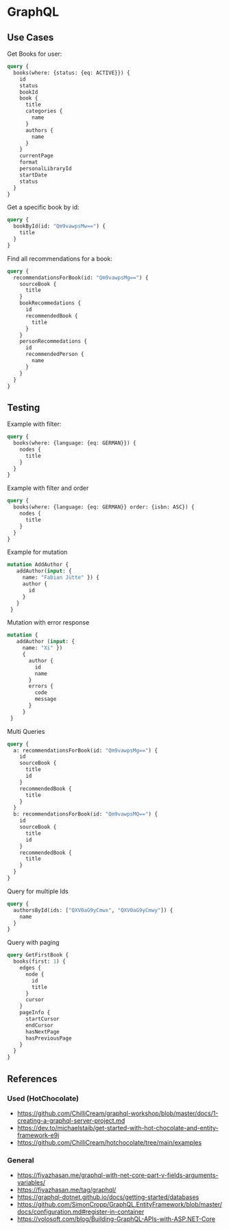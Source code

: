 # GraphQL

## Use Cases

Get Books for user:

```graphql
query {
  books(where: {status: {eq: ACTIVE}}) {
    id
    status
    bookId
    book {
      title
      categories {
        name
      }
      authors {
        name
      }
    }
    currentPage
    format
    personalLibraryId
    startDate
    status
  }
}
```

Get a specific book by id:

```graphql
query {
  bookById(id: "Qm9vawpsMw==") {
    title
  }
}
```

Find all recommendations for a book:

```graphql
query {
  recommendationsForBook(id: "Qm9vawpsMg==") {
    sourceBook {
      title
    }
    bookRecommedations {
      id
      recommendedBook {
        title
      }
    }
    personRecommedations {
      id
      recommendedPerson {
        name
      }
    }
  }
}
```

## Testing

Example with filter:

```graphql
query {
  books(where: {language: {eq: GERMAN}}) {
    nodes {
      title
    }
  }
}
```

Example with filter and order

```graphql
query {
  books(where: {language: {eq: GERMAN}} order: {isbn: ASC}) {
    nodes {
      title
    }
  }
}
```

Example for mutation

```graphql
mutation AddAuthor {
   addAuthor(input: {
     name: "Fabian Jütte" }) {
     author {
       id
     }
   }
 }
```

Mutation with error response

```graphql
mutation {
   addAuthor (input: {
     name: "Xi" })
     {
       author {
         id
         name
       }
       errors {
         code
         message
       }
     }
 }
```

Multi Queries

```graphql
query {
  a: recommendationsForBook(id: "Qm9vawpsMg==") {
    id
    sourceBook {
      title
      id
    }
    recommendedBook {
      title
    }
  }
  b: recommendationsForBook(id: "Qm9vawpsMQ==") {
    id
    sourceBook {
      title
      id
    }
    recommendedBook {
      title
    }
  }
}
```

Query for multiple Ids

```graphql
query {
  authorsById(ids: ["QXV0aG9yCmwx", "QXV0aG9yCmwy"]) {
    name
  }
}
```

Query with paging

```graphql
query GetFirstBook {
  books(first: 1) {
    edges {
      node {
        id
        title
      }
      cursor
    }
    pageInfo {
      startCursor
      endCursor
      hasNextPage
      hasPreviousPage
    }
  }
}
```

## References

### Used (HotChocolate)

- https://github.com/ChilliCream/graphql-workshop/blob/master/docs/1-creating-a-graphql-server-project.md
- https://dev.to/michaelstaib/get-started-with-hot-chocolate-and-entity-framework-e9i
- https://github.com/ChilliCream/hotchocolate/tree/main/examples

### General

- https://fiyazhasan.me/graphql-with-net-core-part-v-fields-arguments-variables/
- https://fiyazhasan.me/tag/graphql/
- https://graphql-dotnet.github.io/docs/getting-started/databases
- https://github.com/SimonCropp/GraphQL.EntityFramework/blob/master/docs/configuration.md#register-in-container
- https://volosoft.com/blog/Building-GraphQL-APIs-with-ASP.NET-Core
